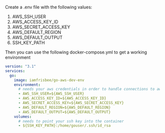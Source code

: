 Create a .env file with the following values:

1. AWS_SSH_USER
1. AWS_ACCESS_KEY_ID
1. AWS_SECRET_ACCESS_KEY
1. AWS_DEFAULT_REGION
1. AWS_DEFAULT_OUTPUT
1. SSH_KEY_PATH

Then you can use the following docker-compose.yml to get a working environment

```yml
version: "3.1"
services:
  go:
    image: iamfrisbee/go-aws-dev-env
    environment:
      # needs your aws credentials in order to handle connections to aws
      - AWS_SSH_USER=${AWS_SSH_USER}
      - AWS_ACCESS_KEY_ID=${AWS_ACCESS_KEY_ID}
      - AWS_SECRET_ACCESS_KEY=${AWS_SECRET_ACCESS_KEY}
      - AWS_DEFAULT_REGION=${AWS_DEFAULT_REGION}
      - AWS_DEFAULT_OUTPUT=${AWS_DEFAULT_OUTPUT}
    volumes:
      # needs to point your ssh key into the container
      - ${SSH_KEY_PATH}:/home/gouser/.ssh/id_rsa
```
